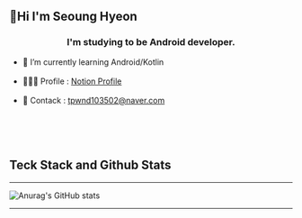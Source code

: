 ## 🤗Hi I'm Seoung Hyeon


### <div align="center">I'm studying to be Android developer.</div>

* 🌱 I’m currently learning Android/Kotlin<br><br>
* 🙋🏻‍♂️ Profile : [Notion Profile](https://melon-snake-63f.notion.site/Legend-ff23a9b65f6743dc8aef70e8cb852d2d)<br><br>
* 🌊 Contack : tpwnd103502@naver.com

<br>
<br>
<br>


## Teck Stack and Github Stats            
---


![Anurag's GitHub stats](https://github-readme-stats.vercel.app/api?username=kimq1005&show_icons=true&theme=dark)




---


<!---
kimq1005/kimq1005 is a ✨ special ✨ repository because its `README.md` (this file) appears on your GitHub profile.
You can click the Preview link to take a look at your changes.
--->

